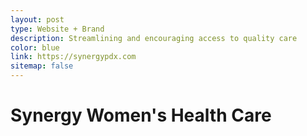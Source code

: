 ```yaml
---
layout: post
type: Website + Brand
description: Streamlining and encouraging access to quality care
color: blue
link: https://synergypdx.com
sitemap: false
---
```


# Synergy Women's Health Care